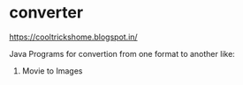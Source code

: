 # converter

https://cooltrickshome.blogspot.in/

Java Programs for convertion from one format to another like:

1) Movie to Images
